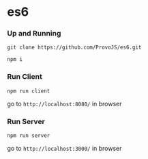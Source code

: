 # es6


### Up and Running 

`git clone https://github.com/ProvoJS/es6.git`

`npm i`

### Run Client

`npm run client`

go to `http://localhost:8080/` in browser

### Run Server

`npm run server`

go to `http://localhost:3000/` in browser